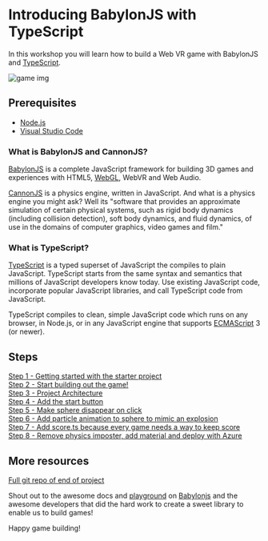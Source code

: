 
# Introducing BabylonJS with TypeScript

In this workshop you will learn how to build a Web VR game with BabylonJS and [TypeScript](https://typescriptlang.org).

![game img](https://imgur.com/bvJslJf.jpg)

## Prerequisites

- [Node.js](https://nodejs.org/en/download/)
- [Visual Studio Code](https://code.visualstudio.com/download?WT.mc_id=devto-blog-casiljan)

### What is BabylonJS and CannonJS?

[BabylonJS](https://www.babylonjs.com/) is a complete JavaScript framework for building 3D games and experiences with HTML5, [WebGL](https://en.wikipedia.org/wiki/WebGL), WebVR and Web Audio.

[CannonJS](http://www.cannonjs.org/) is a physics engine, written in JavaScript. And what is a physics engine you might ask? Well its "software that provides an approximate simulation of certain physical systems, such as rigid body dynamics (including collision detection), soft body dynamics, and fluid dynamics, of use in the domains of computer graphics, video games and film."

### What is TypeScript?

[TypeScript](https://www.typescriptlang.org/) is a typed superset of JavaScript the compiles to plain JavaScript. TypeScript starts from the same syntax and semantics that millions of JavaScript developers know today. Use existing JavaScript code, incorporate popular JavaScript libraries, and call TypeScript code from JavaScript.

TypeScript compiles to clean, simple JavaScript code which runs on any browser, in Node.js, or in any JavaScript engine that supports [ECMAScript](https://en.wikipedia.org/wiki/ECMAScript) 3 (or newer).

## Steps
[Step 1 - Getting started with the starter project](step1.md) </br>
[Step 2 - Start building out the game!](step2.md)</br>
[Step 3 - Project Architecture](step3.md)</br>
[Step 4 - Add the start button](step4.md)</br>
[Step 5 - Make sphere disappear on click](step5.md)</br>
[Step 6 - Add particle animation to sphere to mimic an explosion](step6.md)</br>
[Step 7 - Add score.ts because every game needs a way to keep score](step7.md)</br>
[Step 8 - Remove physics imposter, add material and deploy with Azure](step8.md)</br>

## More resources

[Full git repo of end of project](https://github.com/cassieview/WebVR-ExploadingSpheres-Babylonjs)

Shout out to the awesome docs and [playground](https://doc.babylonjs.com/examples/) on [Babylonjs](https://babylonjs.com) and the awesome developers that did the hard work to create a sweet library to enable us to build games!

Happy game building!